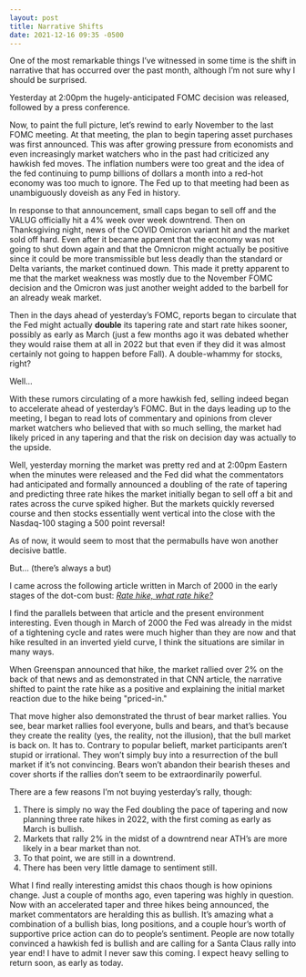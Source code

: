```yaml
---
layout: post
title: Narrative Shifts
date: 2021-12-16 09:35 -0500
---
```


One of the most remarkable things I’ve witnessed in some time is the shift in narrative that has occurred over the past month, although I’m not sure why I should be surprised.

Yesterday at 2:00pm the hugely-anticipated FOMC decision was released, followed by a press conference.

Now, to paint the full picture, let’s rewind to early November to the last FOMC meeting. At that meeting, the plan to begin tapering asset purchases was first announced. This was after growing pressure from economists and even increasingly market watchers who in the past had criticized any hawkish fed moves. The inflation numbers were too great and the idea of the fed continuing to pump billions of dollars a month into a red-hot economy was too much to ignore. The Fed up to that meeting had been as unambiguously doveish as any Fed in history.

In response to that announcement, small caps began to sell off and the VALUG officially hit a 4% week over week downtrend. Then on Thanksgiving night, news of the COVID Omicron variant hit and the market sold off hard. Even after it became apparent that the economy was not going to shut down again and that the Omnicron might actually be positive since it could be more transmissible but less deadly than the standard or Delta variants, the market continued down. This made it pretty apparent to me that the market weakness was mostly due to the November FOMC decision and the Omicron was just another weight added to the barbell for an already weak market.

Then in the days ahead of yesterday’s FOMC, reports began to circulate that the Fed might actually <b>double</b> its tapering rate and start rate hikes sooner, possibly as early as March (just a few months ago it was debated whether they would raise them at all in 2022 but that even if they did it was almost certainly not going to happen before Fall). A double-whammy for stocks, right?

Well…

With these rumors circulating of a more hawkish fed, selling indeed began to accelerate ahead of yesterday’s FOMC. But in the days leading up to the meeting, I began to read lots of commentary and opinions from clever market watchers who believed that with so much selling, the market had likely priced in any tapering and that the risk on decision day was actually to the upside.

Well, yesterday morning the market was pretty red and at 2:00pm Eastern when the minutes were released and the Fed did what the commentators had anticipated and formally announced a doubling of the rate of tapering and predicting three rate hikes the market initially began to sell off a bit and rates across the curve spiked higher. But the markets quickly reversed course and then stocks essentially went vertical into the close with the Nasdaq-100 staging a 500 point reversal!

As of now, it would seem to most that the permabulls have won another decisive battle.

But… (there’s always a but)

I came across the following article written in March of 2000 in the early stages of the dot-com bust: <a href="https://money.cnn.com/2000/03/21/markets/markets_newyork/"><i>Rate hike, what rate hike?</i></a>

I find the parallels between that article and the present environment interesting. Even though in March of 2000 the Fed was already in the midst of a tightening cycle and rates were much higher than they are now and that hike resulted in an inverted yield curve, I think the situations are similar in many ways.

When Greenspan announced that hike, the market rallied over 2% on the back of that news and as demonstrated in that CNN article, the narrative shifted to paint the rate hike as a positive and explaining the initial market reaction due to the hike being "priced-in."

That move higher also demonstrated the thrust of bear market rallies. You see, bear market rallies fool everyone, bulls and bears, and that’s because they create the reality (yes, the reality, not the illusion), that the bull market is back on. It has to. Contrary to popular belieft, market participants aren’t stupid or irrational. They won’t simply buy into a resurrection of the bull market if it’s not convincing. Bears won’t abandon their bearish theses and cover shorts if the rallies don’t seem to be extraordinarily powerful.

There are a few reasons I’m not buying yesterday’s rally, though:

1. There is simply no way the Fed doubling the pace of tapering and now planning three rate hikes in 2022, with the first coming as early as March is bullish.
2. Markets that rally 2% in the midst of a downtrend near ATH’s are more likely in a bear market than not.
3. To that point, we are still in a downtrend.
4. There has been very little damage to sentiment still.


What I find really interesting amidst this chaos though is how opinions change. Just a couple of months ago, even tapering was highly in question. Now with an accelerated taper and three hikes being announced, the market commentators are heralding this as bullish. It’s amazing what a combination of a bullish bias, long positions, and a couple hour’s worth of supportive price action can do to people’s sentiment. People are now totally convinced a hawkish fed is bullish and are calling for a Santa Claus rally into year end! I have to admit I never saw this coming. I expect heavy selling to return soon, as early as today.
